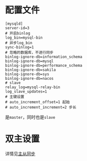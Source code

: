 # 配置文件

```mysql
[mysqld]
server-id=3
# 开启binlog
log_bin=mysql-bin
# 异步log_bin
sync-binlog=1
# 忽略的数据库，不进行同步 
binlog-ignore-db=information_schema
binlog-ignore-db=mysql
binlog-ignore-db=performance_schema
binlog-ignore-db=sakila
binlog-ignore-db=sys
binlog-ignore-db=nacos
# slave
relay_log=mysql-relay-bin
log_slave_updates=1
# 主键设置
# auto_increment_offset=1 起始
# auto_increment_increment=2 步长
```

是``master``，同时也是``slave``

# 双主设置

详情见[主从同步](master_slave.md)

